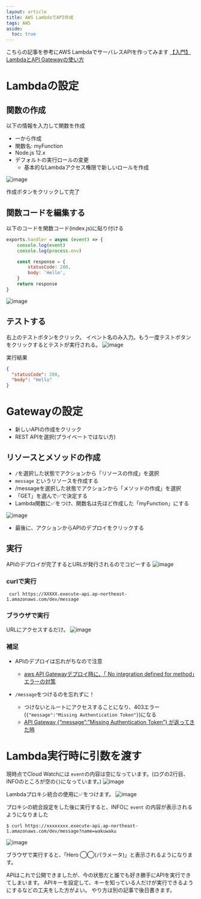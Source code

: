 ```yaml
---
layout: article
title: AWS LambdaでAPI作成
tags: AWS
aside:
  toc: true
---
```


こちらの記事を参考にAWS LambdaでサーバレスAPIを作ってみます
[【入門】LambdaとAPI Gatewayの使い方](https://www.wakuwakubank.com/posts/519-aws-lambda-introduction/)

# Lambdaの設定

## 関数の作成

以下の情報を入力して関数を作成

- 一から作成
- 関数名: myFunction
- Node.js 12.x
- デフォルトの実行ロールの変更
  - 基本的なLambdaアクセス権限で新しいロールを作成

![image](https://user-images.githubusercontent.com/44778704/101112053-d7f55e00-361f-11eb-9373-f4b4d357549c.png)


作成ボタンをクリックして完了

## 関数コードを編集する

以下のコードを関数コード(index.js)に貼り付ける

```js
exports.handler = async (event) => {
    console.log(event)
    console.log(process.env)

    const response = {
        statusCode: 200,
        body: 'Hello',
    }
    return response
}
```

![image](https://user-images.githubusercontent.com/44778704/101113067-ee041e00-3621-11eb-9970-7df8f0305917.png)


## テストする
右上のテストボタンをクリック。
イベント名のみ入力。もう一度テストボタンをクリックするとテストが実行される。
![image](https://user-images.githubusercontent.com/44778704/101112566-f445ca80-3620-11eb-9c71-22251ed820b4.png)

実行結果
```json
{
  "statusCode": 200,
  "body": "Hello"
}
```


# Gatewayの設定

- 新しいAPIの作成をクリック
- REST APIを選択(プライベートではない方)

## リソースとメソッドの作成

- `/`を選択した状態でアクションから「リソースの作成」を選択
- `message` というリソースを作成する
- /messageを選択した状態でアクションから「メソッドの作成」を選択
- 「GET」を選んで✅で決定する
- Lambda関数に✅をつけ、関数名は先ほど作成した「myFunction」にする

![image](https://user-images.githubusercontent.com/44778704/101113555-f872e780-3622-11eb-97da-3543eb9d0314.png)


- 最後に、アクションからAPIのデプロイをクリックする

## 実行

APIのデプロイが完了するとURLが発行されるのでコピーする
![image](https://user-images.githubusercontent.com/44778704/101114977-e21a5b00-3625-11eb-9c31-f722e9820909.png)


### curlで実行

```
 curl https://XXXXX.execute-api.ap-northeast-1.amazonaws.com/dev/message

```

### ブラウザで実行

URLにアクセスするだけ。
![image](https://user-images.githubusercontent.com/44778704/101115222-548b3b00-3626-11eb-974d-795e27cc87b5.png)


### 補足


- APIのデプロイは忘れがちなので注意
  - [aws API Gatewayデプロイ時に、「 No integration defined for method」エラーの対策](https://kaoru2012.blogspot.com/2017/08/aws-api-gateway-no-integration-defined.html)


- `/message`をつけるのを忘れずに！
  - つけないとルートにアクセスすることになり、403エラー(`{"message":"Missing Authentication Token"}`)になる
  - [API Gateway {“message”:”Missing Authentication Token”} が返ってきた時](https://bokuranotameno.com/post-10884/)



# Lambda実行時に引数を渡す

現時点でCloud Watchには `event`の内容は空になっています。(ログの2行目、 INFOのところが空の`{}`になっています。)
![image](https://user-images.githubusercontent.com/44778704/101118298-1f81e700-362c-11eb-82d7-3ca8a8015447.png)

Lambdaプロキシ統合の使用に✅をつけます。
![image](https://user-images.githubusercontent.com/44778704/101118720-0168b680-362d-11eb-9020-d3cbd631e17c.png)


プロキシの統合設定をした後に実行すると、INFOに `event` の内容が表示されるようになりました

```
$ curl https://xxxxxxxx.execute-api.ap-northeast-1.amazonaws.com/dev/message?name=wakuwaku
```

![image](https://user-images.githubusercontent.com/44778704/101118613-cbc3cd80-362c-11eb-90b7-d4aeb59fec78.png)


ブラウザで実行すると、「Hero ◯◯(パラメータ)」と表示されるようになります。

APIはこれで公開できましたが、今の状態だと誰でも好き勝手にAPIを実行できてしまいます。
APIキーを設定して、キーを知っている人だけが実行できるようにするなどの工夫をした方がよい。
やり方は別の記事で後日書きます。

